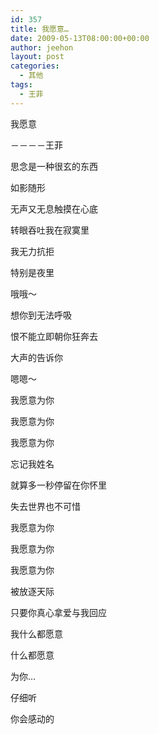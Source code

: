 ```yaml
---
id: 357
title: 我愿意…
date: 2009-05-13T08:00:00+00:00
author: jeehon
layout: post
categories:
  - 其他
tags:
  - 王菲
---
```

我愿意
  
－－－－王菲
  
思念是一种很玄的东西
  
如影随形
  
无声又无息触摸在心底
  
转眼吞吐我在寂寞里
  
我无力抗拒
  
特别是夜里
  
哦哦～
  
想你到无法呼吸
  
恨不能立即朝你狂奔去
  
大声的告诉你
  
嗯嗯～
  
我愿意为你
  
我愿意为你
  
我愿意为你
  
忘记我姓名
  
就算多一秒停留在你怀里
  
失去世界也不可惜
  
我愿意为你
  
我愿意为你
  
我愿意为你
  
被放逐天际
  
只要你真心拿爱与我回应
  
我什么都愿意
  
什么都愿意
  
为你…

仔细听
  
你会感动的